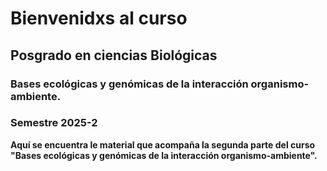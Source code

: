 # Bienvenidxs al curso 
## Posgrado en ciencias Biológicas
### Bases ecológicas y genómicas de la interacción organismo-ambiente.

### Semestre 2025-2 

**Aquí se encuentra le material que acompaña la segunda parte del curso "Bases ecológicas y genómicas de la interacción organismo-ambiente".**
 
